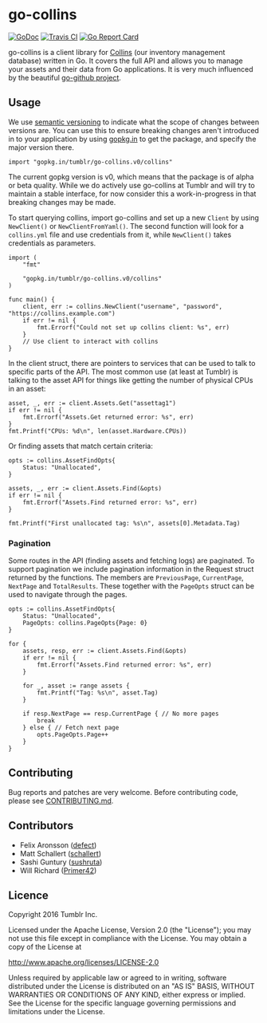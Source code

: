# go-collins

[![GoDoc](https://godoc.org/github.com/tumblr/go-collins/collins?status.svg)](https://godoc.org/github.com/tumblr/go-collins/collins)
[![Travis CI](https://api.travis-ci.org/tumblr/go-collins.svg)](https://travis-ci.org/tumblr/go-collins)
[![Go Report Card](https://goreportcard.com/badge/github.com/tumblr/go-collins)](https://goreportcard.com/report/github.com/tumblr/go-collins)

go-collins is a client library for [Collins](http://tumblr.github.io/collins/)
(our inventory management database) written in Go. It covers the full API and
allows you to manage your assets and their data from Go applications. It is
very much influenced by the beautiful [go-github
project](https://github.com/google/go-github).

## Usage

We use [semantic versioning](http://semver.org/) to indicate what the scope of
changes between versions are. You can use this to ensure breaking changes aren't
introduced in to your application by using [gopkg.in](http://labix.org/gopkg.in)
to get the package, and specify the major version there.

```
import "gopkg.in/tumblr/go-collins.v0/collins"
```

The current gopkg version is v0, which means that the package is of alpha or
beta quality. While we do actively use go-collins at Tumblr and will try to
maintain a stable interface, for now consider this a work-in-progress in that
breaking changes may be made.

To start querying collins, import go-collins and set up a new `Client`
by using `NewClient()` or `NewClientFromYaml()`. The second function will look
for a `collins.yml` file and use credentials from it, while `NewClient()` takes
credentials as parameters.

```
import (
	"fmt"

	"gopkg.in/tumblr/go-collins.v0/collins"
)

func main() {
	client, err := collins.NewClient("username", "password", "https://collins.example.com")
	if err != nil {
		fmt.Errorf("Could not set up collins client: %s", err)
	}
	// Use client to interact with collins
}
```

In the client struct, there are pointers to services that can be used to talk
to specific parts of the API. The most common use (at least at Tumblr) is
talking to the asset API for things like getting the number of physical CPUs in
an asset:

```
asset, _, err := client.Assets.Get("assettag1")
if err != nil {
	fmt.Errorf("Assets.Get returned error: %s", err)
}
fmt.Printf("CPUs: %d\n", len(asset.Hardware.CPUs))
```

Or finding assets that match certain criteria:

```
opts := collins.AssetFindOpts{
	Status: "Unallocated",
}

assets, _, err := client.Assets.Find(&opts)
if err != nil {
	fmt.Errorf("Assets.Find returned error: %s", err)
}

fmt.Printf("First unallocated tag: %s\n", assets[0].Metadata.Tag)
```

### Pagination

Some routes in the API (finding assets and fetching logs) are paginated. To
support pagination we include pagination information in the Request struct
returned by the functions. The members are `PreviousPage`, `CurrentPage`,
`NextPage` and `TotalResults`. These together with the `PageOpts` struct can be
used to navigate through the pages.

```
opts := collins.AssetFindOpts{
	Status: "Unallocated",
	PageOpts: collins.PageOpts{Page: 0}
}

for {
	assets, resp, err := client.Assets.Find(&opts)
	if err != nil {
		fmt.Errorf("Assets.Find returned error: %s", err)
	}

	for _, asset := range assets {
		fmt.Printf("Tag: %s\n", asset.Tag)
	}

	if resp.NextPage == resp.CurrentPage { // No more pages
		break
	} else { // Fetch next page
		opts.PageOpts.Page++
	}
}
```

## Contributing

Bug reports and patches are very welcome. Before contributing code, please see
[CONTRIBUTING.md](https://github.com/tumblr/go-collins/blob/master/CONTRIBUTING.md).

## Contributors

* Felix Aronsson ([defect](https://github.com/defect))
* Matt Schallert ([schallert](https://github.com/schallert))
* Sashi Guntury ([sushruta](https://github.com/sushruta))
* Will Richard ([Primer42](https://github.com/Primer42))

## Licence

Copyright 2016 Tumblr Inc.

Licensed under the Apache License, Version 2.0 (the "License"); you may not use
this file except in compliance with the License. You may obtain a copy of the
License at

http://www.apache.org/licenses/LICENSE-2.0

Unless required by applicable law or agreed to in writing, software distributed
under the License is distributed on an "AS IS" BASIS, WITHOUT WARRANTIES OR
CONDITIONS OF ANY KIND, either express or implied. See the License for the
specific language governing permissions and limitations under the License.
